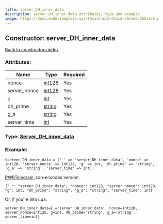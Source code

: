 ```yaml
---
title: server_DH_inner_data
description: server_DH_inner_data attributes, type and example
image: https://docs.madelineproto.xyz/favicons/android-chrome-256x256.png
---
```

## Constructor: server\_DH\_inner\_data  
[Back to constructors index](index.md)



### Attributes:

| Name     |    Type       | Required |
|----------|---------------|----------|
|nonce|[int128](../types/int128.md) | Yes|
|server\_nonce|[int128](../types/int128.md) | Yes|
|g|[int](../types/int.md) | Yes|
|dh\_prime|[string](../types/string.md) | Yes|
|g\_a|[string](../types/string.md) | Yes|
|server\_time|[int](../types/int.md) | Yes|



### Type: [Server\_DH\_inner\_data](../types/Server_DH_inner_data.md)


### Example:

```
$server_DH_inner_data = ['_' => 'server_DH_inner_data', 'nonce' => int128, 'server_nonce' => int128, 'g' => int, 'dh_prime' => 'string', 'g_a' => 'string', 'server_time' => int];
```  

[PWRTelegram](https://pwrtelegram.xyz) json-encoded version:

```
{"_": "server_DH_inner_data", "nonce": int128, "server_nonce": int128, "g": int, "dh_prime": "string", "g_a": "string", "server_time": int}
```


Or, if you're into Lua:  


```
server_DH_inner_data={_='server_DH_inner_data', nonce=int128, server_nonce=int128, g=int, dh_prime='string', g_a='string', server_time=int}

```


